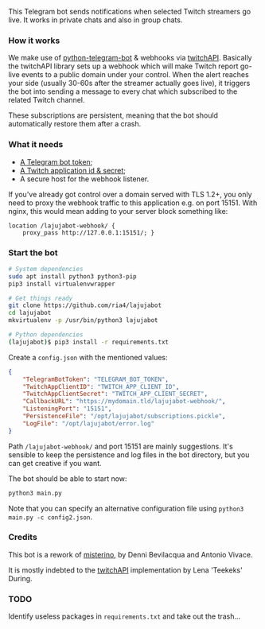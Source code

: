 This Telegram bot sends notifications when selected Twitch streamers go live. It works in private chats and also in group chats.

### How it works

We make use of [python-telegram-bot](https://github.com/python-telegram-bot/python-telegram-bot) & webhooks via [twitchAPI](https://github.com/Teekeks/pyTwitchAPI). Basically the twitchAPI library sets up a webhook which will make Twitch report go-live events to a public domain under your control. When the alert reaches your side (usually 30-60s after the streamer actually goes live), it triggers the bot into sending a message to every chat which subscribed to the related Twitch channel.

These subscriptions are persistent, meaning that the bot should automatically restore them after a crash.

### What it needs

- [A Telegram bot token](https://core.telegram.org/bots#6-botfather);
- [A Twitch application id & secret](https://dev.twitch.tv/console/apps/create);
- A secure host for the webhook listener.

If you've already got control over a domain served with TLS 1.2+, you only need to proxy the webhook traffic to this application e.g. on port 15151. With nginx, this would mean adding to your server block something like:

```nginx
location /lajujabot-webhook/ {
    proxy_pass http://127.0.0.1:15151/; }
```

### Start the bot

```bash
# System dependencies
sudo apt install python3 python3-pip
pip3 install virtualenvwrapper

# Get things ready
git clone https://github.com/ria4/lajujabot
cd lajujabot
mkvirtualenv -p /usr/bin/python3 lajujabot

# Python dependencies
(lajujabot)$ pip3 install -r requirements.txt
```

Create a `config.json` with the mentioned values:

```json
{
    "TelegramBotToken": "TELEGRAM_BOT_TOKEN",
    "TwitchAppClientID": "TWITCH_APP_CLIENT_ID",
    "TwitchAppClientSecret": "TWITCH_APP_CLIENT_SECRET",
    "CallbackURL": "https://mydomain.tld/lajujabot-webhook/",
    "ListeningPort": "15151",
    "PersistenceFile": "/opt/lajujabot/subscriptions.pickle",
    "LogFile": "/opt/lajujabot/error.log"
}
```

Path `/lajujabot-webhook/` and port 15151 are mainly suggestions. It's sensible to keep the persistence and log files in the bot directory, but you can get creative if you want.

The bot should be able to start now:

```bash
python3 main.py
```

Note that you can specify an alternative configuration file using `python3 main.py -c config2.json`.

### Credits

This bot is a rework of [misterino](https://github.com/avivace/misterino), by Denni Bevilacqua and Antonio Vivace.

It is mostly indebted to the [twitchAPI](https://github.com/Teekeks/pyTwitchAPI) implementation by Lena 'Teekeks' During.

### TODO

Identify useless packages in `requirements.txt` and take out the trash...
